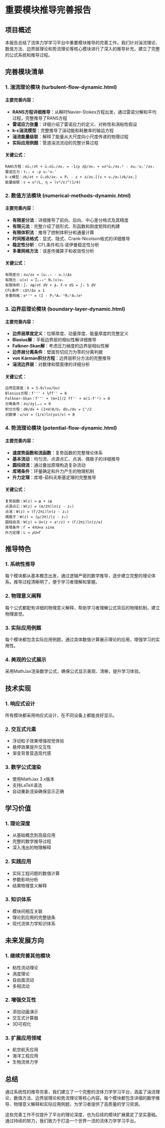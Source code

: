 # 重要模块推导完善报告

## 项目概述

本报告总结了流体力学学习平台中重要模块推导的完善工作。我们针对湍流理论、数值方法、边界层理论和势流理论等核心模块进行了深入的推导补充，建立了完整的公式系统和推导过程。

## 完善模块清单

### 1. 湍流理论模块 (turbulent-flow-dynamic.html)

#### 主要完善内容：
- **RANS方程详细推导**：从瞬时Navier-Stokes方程出发，通过雷诺分解和平均过程，完整推导了RANS方程
- **雷诺应力张量**：详细介绍了雷诺应力的定义、对称性和涡粘性假设
- **k-ε湍流模型**：完整推导了湍动能和耗散率的输运方程
- **湍流能量级联**：解释了能量从大尺度向小尺度传递的物理过程
- **实际应用例题**：管道湍流流动的完整计算过程

#### 关键公式：
```
RANS方程：∂ūᵢ/∂t + ūⱼ∂ūᵢ/∂xⱼ = -1/ρ ∂p̄/∂xᵢ + ν∂²ūᵢ/∂xⱼ² - ∂uᵢ'uⱼ'/∂xⱼ
雷诺应力：τᵢⱼ = -ρ uᵢ'uⱼ'
k-ε模型：∂k/∂t + ūⱼ∂k/∂xⱼ = Pₖ - ε + ∂/∂xⱼ[(ν + νₜ/σₖ)∂k/∂xⱼ]
能量级联：ε = u³/L, η = (ν³/ε)^(1/4)
```

### 2. 数值方法模块 (numerical-methods-dynamic.html)

#### 主要完善内容：
- **有限差分法**：详细推导了前向、后向、中心差分格式及其精度
- **有限元法**：完整介绍了弱形式、形函数和刚度矩阵的构建
- **有限体积法**：推导了控制体积分和通量计算
- **时间推进格式**：显式、隐式、Crank-Nicolson格式的详细推导
- **稳定性分析**：CFL条件和冯·诺伊曼稳定性分析
- **多重网格方法**：误差传播算子和收敛性分析

#### 关键公式：
```
有限差分：∂u/∂x ≈ (uᵢ₊₁ - uᵢ)/Δx
有限元：u(x) = Σᵢ₌₁ⁿ Nᵢ(x)uᵢ
有限体积：∫ᵥ ∂φ/∂t dV + ∮ₛ F·n dS = ∫ᵥ S dV
CFL条件：cΔt/Δx ≤ 1
多重网格：eᵏ⁺¹ = (I - PₕᴴAₕ⁻¹RₕʰAₕ)eᵏ
```

### 3. 边界层理论模块 (boundary-layer-dynamic.html)

#### 主要完善内容：
- **边界层厚度定义**：位移厚度、动量厚度、能量厚度的完整定义
- **Blasius解**：平板边界层的相似性解详细推导
- **Falkner-Skan解**：考虑压力梯度的边界层相似性解
- **边界层分离条件**：壁面剪切应力为零的分离判据
- **von Kármán积分方程**：边界层积分方法的完整推导
- **湍流边界层**：对数律和壁面律的详细分析

#### 关键公式：
```
边界层厚度：δ = 5.0√(νx/U∞)
Blasius方程：f''' + ½ff'' = 0
Falkner-Skan：f''' + (m+1)/2 ff'' + m(1-f'²) = 0
分离条件：∂u/∂y|ᵧ₌₀ = 0
积分方程：dθ/dx + (2+H)θ/Uₑ dUₑ/dx = Cᶠ/2
对数律：u/uτ = (1/κ)ln(yuτ/ν) + B
```

### 4. 势流理论模块 (potential-flow-dynamic.html)

#### 主要完善内容：
- **速度势函数和流函数**：复势函数的完整理论体系
- **基本流动**：均匀流、点源点汇、点涡、偶极子的详细推导
- **圆柱绕流**：通过叠加原理构造复杂流动
- **库塔条件**：环量确定和升力产生的物理机制
- **升力定理**：库塔-茹科夫斯基定理的完整推导

#### 关键公式：
```
复势函数：W(z) = φ + iψ
点源点汇：W(z) = (m/2π)ln(z - z₀)
点涡：W(z) = (Γ/2πi)ln(z - z₀)
偶极子：W(z) = (μ/2π)/(z - z₀)
圆柱绕流：W(z) = U∞(z + a²/z) + (Γ/2πi)ln(z/a)
库塔条件：Γ = 4πU∞a sinα
升力定理：L = ρU∞Γ
```

## 推导特色

### 1. 系统性推导
每个模块都从基本概念出发，通过逻辑严密的数学推导，逐步建立完整的理论体系。推导过程清晰明了，便于学习者理解和掌握。

### 2. 物理意义阐释
每个公式都配有详细的物理意义解释，帮助学习者理解公式背后的物理机制，建立物理直觉。

### 3. 实际应用例题
每个模块都包含实际应用例题，通过具体数值计算展示理论的应用，增强学习的实用性。

### 4. 美观的公式展示
采用MathJax渲染数学公式，确保公式显示美观、清晰，提升学习体验。

## 技术实现

### 1. 响应式设计
所有模块都采用响应式设计，在不同设备上都能良好显示。

### 2. 交互式元素
- 浮动粒子效果增强视觉体验
- 悬停效果提升交互性
- 渐变背景营造现代感

### 3. 数学公式渲染
- 使用MathJax 3.x版本
- 支持LaTeX语法
- 自动重新渲染确保显示正确

## 学习价值

### 1. 理论深度
- 从基础概念到高级应用
- 完整的数学推导过程
- 深入浅出的物理解释

### 2. 实践应用
- 实际工程问题的数值计算
- 参数影响分析
- 结果物理意义解释

### 3. 知识体系
- 模块间相互关联
- 理论到应用的完整链条
- 现代流体力学知识体系

## 未来发展方向

### 1. 继续完善其他模块
- 粘性流动理论
- 涡度理论
- 自由面流动
- 多相流动

### 2. 增强交互性
- 添加动画演示
- 交互式计算器
- 3D可视化

### 3. 扩展应用领域
- 航空航天应用
- 海洋工程应用
- 生物流体力学

## 总结

通过系统性的推导完善，我们建立了一个完整的流体力学学习平台，涵盖了湍流理论、数值方法、边界层理论和势流理论等核心内容。每个模块都包含详细的数学推导、物理意义解释和实际应用例题，为学习者提供了高质量的学习资源。

这些完善工作不仅提升了平台的理论深度，也为后续的模块扩展奠定了坚实基础。通过持续的努力，我们致力于打造一个世界一流的流体力学学习平台。 